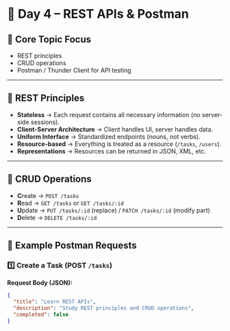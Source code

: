 # 🚀 Day 4 – REST APIs & Postman

## 📌 Core Topic Focus

- REST principles
- CRUD operations
- Postman / Thunder Client for API testing

---

## 📖 REST Principles

- **Stateless** → Each request contains all necessary information (no server-side sessions).
- **Client-Server Architecture** → Client handles UI, server handles data.
- **Uniform Interface** → Standardized endpoints (nouns, not verbs).
- **Resource-based** → Everything is treated as a resource (`/tasks`, `/users`).
- **Representations** → Resources can be returned in JSON, XML, etc.

---

## 🔨 CRUD Operations

- **C**reate → `POST /tasks`
- **R**ead → `GET /tasks` or `GET /tasks/:id`
- **U**pdate → `PUT /tasks/:id` (replace) / `PATCH /tasks/:id` (modify part)
- **D**elete → `DELETE /tasks/:id`

---

## 🧪 Example Postman Requests

### 1️⃣ Create a Task (POST `/tasks`)

**Request Body (JSON):**

```json
{
  "title": "Learn REST APIs",
  "description": "Study REST principles and CRUD operations",
  "completed": false
}
```
